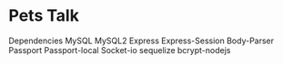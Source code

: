 # Pets Talk
Dependencies
MySQL
MySQL2
Express
Express-Session
Body-Parser
Passport
Passport-local
Socket-io
sequelize
bcrypt-nodejs
